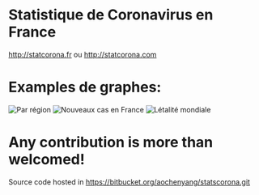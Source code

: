 # Statistique de Coronavirus en France
<http://statcorona.fr> ou <http://statcorona.com> 

# Examples de graphes:
![Par région](https://i.imgur.com/Bfpz0Gx.png)
![Nouveaux cas en France](https://i.imgur.com/B0hUBg9.png)
![Létalité mondiale](https://i.imgur.com/06rMdFz.png)

# Any contribution is more than welcomed!
Source code hosted in <https://bitbucket.org/aochenyang/statscorona.git>
